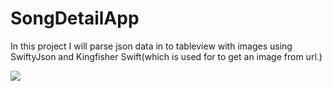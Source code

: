 # SongDetailApp


In this project I will parse json data in to tableview with images using SwiftyJson and Kingfisher Swift(which is used for to get an image from url.)

![](images/firstPage.png)
